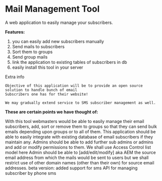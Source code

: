 **Mail Management Tool** 
=======================================================

A web application to easily manage your subscribers.

**Features:** 

1.	you can easily add new subscribers manually<br>
2.	Send mails to subscribers<br>
3.	Sort them to groups<br>
4.	Send group mails<br>
5.	link the application to existing tables of subscribers in db<br>
6.	easily install this tool in your server<br>


Extra info

	Objective of this application will be to provide an open source solution to handle bunch of email 
	Subscribers one has for their website!
	
	We may gradually extend service to SMS subscriber management as well.

**These are certain points we have thought of:**

With this tool webmasters would be able to easily manage their email subscribers, add, sort or remove them to groups so that they can send bulk emails depending upon groups or to all of them. This application should be able to easily integrate with existing database of email subscribers if they maintain any. Admins should be able to add further sub admins or admins and add or modify permissions to them. We shall use Access Control  Iist model here Admin should be able to [add/edit/modify] aka AEM the source email address from which the mails would be sent to users but we shall restrict use of other domain names (other than their own) for source email addresses.
beta version: added support for sms API for managing subscriber by phone sms
